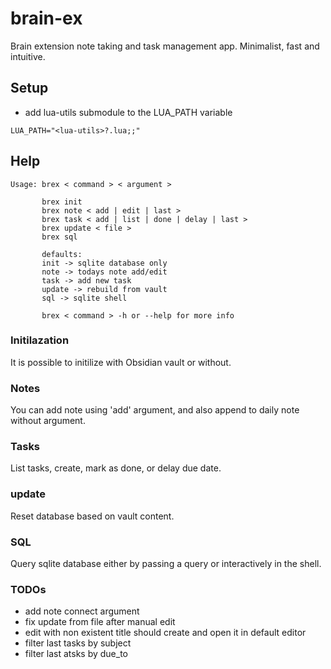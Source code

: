 # brain-ex
Brain extension note taking and task management app. Minimalist, fast and intuitive.

## Setup

* add lua-utils submodule to the LUA_PATH variable
```
LUA_PATH="<lua-utils>?.lua;;"
```

## Help
```
Usage: brex < command > < argument >

       brex init
       brex note < add | edit | last >
       brex task < add | list | done | delay | last >
       brex update < file >
       brex sql

       defaults:
       init -> sqlite database only
       note -> todays note add/edit
       task -> add new task
       update -> rebuild from vault
       sql -> sqlite shell

       brex < command > -h or --help for more info
```

### Initilazation
It is possible to initilize with Obsidian vault or without.

### Notes
You can add note using 'add' argument, and also append to daily note without argument.

### Tasks
List tasks, create, mark as done, or delay due date.

### update
Reset database based on vault content.

### SQL
Query sqlite database either by passing a query or interactively in the shell.


### TODOs
- add note connect argument
- fix update from file after manual edit
- edit with non existent title should create and open it in default editor
- filter last tasks by subject
- filter last atsks by due_to